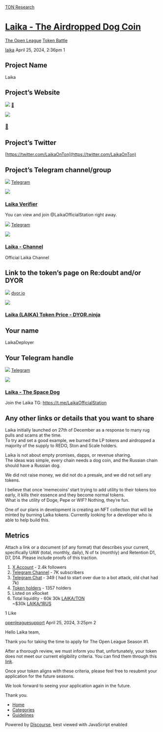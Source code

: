 [TON Research](/)

# [Laika - The Airdropped Dog Coin](/t/laika-the-airdropped-dog-coin/13580)

[The Open League](/c/the-open-league/token-leaderboard/57)  [Token Battle](/c/the-open-league/token-leaderboard/57) 

    

[laika](https://tonresear.ch/u/laika)   April 25, 2024, 2:36pm  1

## [](#project-name-1)Project Name

Laika

## [](#projects-website-2)Project’s Website

![](https://tonresear.ch/uploads/default/original/2X/1/13b5899e7fafc715b108dcaf884e1f9056ca1db5.png) [🐶](https://www.laikaonton.com/)

![](https://tonresear.ch/uploads/default/optimized/2X/8/88b107c483b9058dc91c91a3ad4b6c9930089511_2_690x429.jpeg)

### [🐶](https://www.laikaonton.com/)

## [](#projects-twitter-3)Project’s Twitter

[https://twitter.com/LaikaOnTon](https://twitter.com/LaikaOnTon)

## [](#projects-telegram-channelgroup-4)Project’s Telegram channel/group

![](https://telegram.org/img/website_icon.svg?4) [Telegram](https://t.me/LaikaOfficialStation)

![](https://tonresear.ch/uploads/default/original/2X/3/3104710ff07918a2d8b718f92f2a01365571a1d6.jpeg)

### [Laika Verifier](https://t.me/LaikaOfficialStation)

You can view and join @LaikaOfficialStation right away.

![](https://telegram.org/img/website_icon.svg?4) [Telegram](https://t.me/LaikaTonChannel)

![](https://tonresear.ch/uploads/default/original/2X/a/a460d44ffaa87e5c35f88f757b5387e0c8aaf4f6.jpeg)

### [Laika - Channel](https://t.me/LaikaTonChannel)

Official Laika Channel

## [](#link-to-the-tokens-page-on-redoubt-andor-dyor-5)Link to the token’s page on Re:doubt and/or DYOR

![](https://tonresear.ch/uploads/default/original/2X/8/829259677873a9b11a356fc03e3e665014b59e12.png) [dyor.io](https://dyor.io/token/EQC4vUhdAJ9_pk7sLZERGn0vT_vrS_fyAVfWyQ34D6Fk4Ncw)

![](https://tonresear.ch/uploads/default/optimized/2X/b/b826500d1ea599b9a15cbb37efa203b130ae8664_2_690x362.jpeg)

### [Laika (LAIKA) Token Price - DYOR.ninja](https://dyor.io/token/EQC4vUhdAJ9_pk7sLZERGn0vT_vrS_fyAVfWyQ34D6Fk4Ncw)

## [](#your-name-6)Your name

LaikaDeployer

## [](#your-telegram-handle-7)Your Telegram handle

![](https://telegram.org/img/website_icon.svg?4) [Telegram](https://t.me/LaikaDeployer)

![](https://tonresear.ch/uploads/default/original/2X/b/b06f7ad468ce2f04bc101c729b408dda0c004139.jpeg)

### [Laika - The Space Dog](https://t.me/LaikaDeployer)

Join the Laika TG: https://t.me/LaikaOfficialStation

## [](#any-other-links-or-details-that-you-want-to-share-8)Any other links or details that you want to share

Laika initially launched on 27th of December as a response to many rug pulls and scams at the time.  
To try and set a good example, we burned the LP tokens and airdropped a majority of the supply to REDO, Ston and Scale holders.

Laika is not about empty promises, dapps, or revenue sharing.  
The ideas was simple, every chain needs a dog coin, and the Russian chain should have a Russian dog.

We did not raise money, we did not do a presale, and we did not sell any tokens.

I believe that once ‘memecoins’ start trying to add utility to their tokens too early, it kills their essence and they become normal tokens.  
What is the utility of Doge, Pepe or WIF? Nothing, they’re fun.

One of our plans in development is creating an NFT collection that will be minted by burning Laika tokens. Currently looking for a developer who is able to help build this.

## [](#metrics-9)Metrics

Attach a link or a document (of any format) that describes your current, specifically UAW (total, monthly, daily), N of tx (monthly) and Retention D1, D7, D14. Please include proofs of this traction.

1.  [X Account](https://twitter.com/LaikaOnTon) - 2.4k followers
2.  [Telegram Channel](https://t.me/LaikaTonChannel) - 7K subscribers
3.  [Telegram Chat](https://t.me/LaikaOfficialStation) - 349 ( had to start over due to a bot attack, old chat had 7k)
4.  [Token holders](https://tonviewer.com/EQC4vUhdAJ9_pk7sLZERGn0vT_vrS_fyAVfWyQ34D6Fk4Ncw?section=holders) - 1357 holders
5.  Listed on xRocket
6.  Total liquidity - $60k  
    ~$30k [LAIKA/TON](https://www.geckoterminal.com/ton/pools/EQArHCGDl4ZyD91RpbEFLh9h6sFprOKAx5gUx9SGeOLZ0FnX)  
    ~$30k [LAIKA/1RUS](https://www.geckoterminal.com/ton/pools/EQCK0YFT8DS3qqe1dPOQ7-4lpx1GatExWwzW-yA8fnRn12tP)

  1 Like

[openleaguesupport](https://tonresear.ch/u/openleaguesupport) April 25, 2024, 3:25pm  2

Hello Laika team,

Thank you for taking the time to apply for The Open League Season #1.

After a thorough review, we must inform you that, unfortunately, your token does not meet our current eligibility criteria. You can find them through this [link](https://tonresear.ch/t/about-the-memecoin-leaderboard-category/1276).

Once your token aligns with these criteria, please feel free to resubmit your application for the future seasons.

We look forward to seeing your application again in the future.

Thank you.

 

*   [Home](/)
*   [Categories](/categories)
*   [Guidelines](/guidelines)

Powered by [Discourse](https://www.discourse.org), best viewed with JavaScript enabled